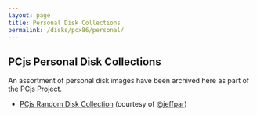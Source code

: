 ```yaml
---
layout: page
title: Personal Disk Collections
permalink: /disks/pcx86/personal/
---
```


PCjs Personal Disk Collections
------------------------------

An assortment of personal disk images have been archived here as part of the PCjs Project.

* [PCjs Random Disk Collection](random/) (courtesy of [@jeffpar](http://jeffpar.com))
